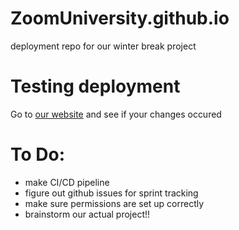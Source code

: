 # ZoomUniversity.github.io
deployment repo for our winter break project

# Testing deployment 
Go to [our website](https://ZoomUniversity.github.io) and see if your changes occured

# To Do:
- make CI/CD pipeline
- figure out github issues for sprint tracking
- make sure permissions are set up correctly
- brainstorm our actual project!!